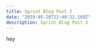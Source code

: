 ```yaml
---
title: Sprint Blog Post 3
date: "2019-05-28T22:40:32.169Z"
description: Sprint Blog Post 3
---
```

hey